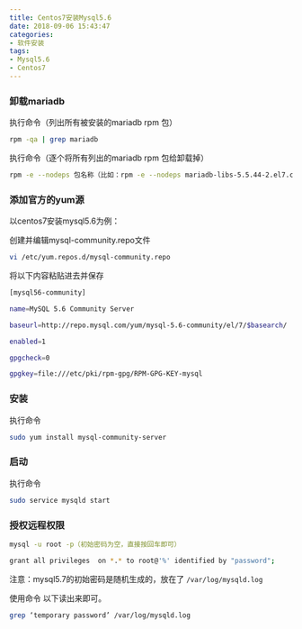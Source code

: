 ```yaml
---
title: Centos7安装Mysql5.6
date: 2018-09-06 15:43:47
categories: 
- 软件安装
tags:
- Mysql5.6
- Centos7
---
```


### 卸载mariadb

执行命令（列出所有被安装的mariadb rpm 包）

```bash
rpm -qa | grep mariadb
```

执行命令（逐个将所有列出的mariadb rpm 包给卸载掉）

```bash
rpm -e --nodeps 包名称（比如：rpm -e --nodeps mariadb-libs-5.5.44-2.el7.centos.x86_64）
```

<!--more--> 

### 添加官方的yum源 

以centos7安装mysql5.6为例：

创建并编辑mysql-community.repo文件

```bash
vi /etc/yum.repos.d/mysql-community.repo
```

将以下内容粘贴进去并保存

```bash
[mysql56-community]

name=MySQL 5.6 Community Server

baseurl=http://repo.mysql.com/yum/mysql-5.6-community/el/7/$basearch/

enabled=1

gpgcheck=0

gpgkey=file:///etc/pki/rpm-gpg/RPM-GPG-KEY-mysql
```

### 安装

执行命令

```bash
sudo yum install mysql-community-server
```

### 启动

执行命令

```bash
sudo service mysqld start
```

### 授权远程权限

```bash
mysql -u root -p（初始密码为空，直接按回车即可）

grant all privileges  on *.* to root@'%' identified by "password";
```

注意：mysql5.7的初始密码是随机生成的，放在了 `/var/log/mysqld.log`

使用命令 以下读出来即可。

```bash
grep ‘temporary password’ /var/log/mysqld.log
```